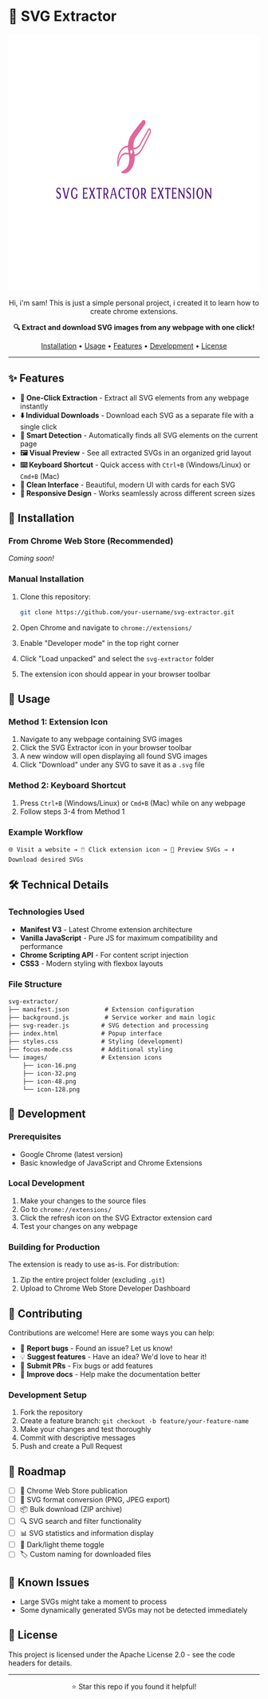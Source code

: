 # 🎨 SVG Extractor

<p align="center">
  <img src="images/readme-logo.png" alt="SVG Extractor Logo" width="512" height="512">
</p>

<p align="center">
Hi, i'm sam! This is just a simple personal project, i created it to learn how to create chrome extensions.
</p>

<p align="center">
<strong>🔍 Extract and download SVG images from any webpage with one click!</strong>
</p>

<p align="center">
  <a href="#installation">Installation</a> •
  <a href="#usage">Usage</a> •
  <a href="#features">Features</a> •
  <a href="#development">Development</a> •
  <a href="#license">License</a>
</p>

---

## ✨ Features

- **🚀 One-Click Extraction** - Extract all SVG elements from any webpage instantly
- **⬇️ Individual Downloads** - Download each SVG as a separate file with a single click
- **🎯 Smart Detection** - Automatically finds all SVG elements on the current page
- **🖼️ Visual Preview** - See all extracted SVGs in an organized grid layout
- **⌨️ Keyboard Shortcut** - Quick access with `Ctrl+B` (Windows/Linux) or `Cmd+B` (Mac)
- **🎨 Clean Interface** - Beautiful, modern UI with cards for each SVG
- **📱 Responsive Design** - Works seamlessly across different screen sizes

## 🚀 Installation

### From Chrome Web Store (Recommended)

_Coming soon!_

### Manual Installation

1. Clone this repository:

   ```bash
   git clone https://github.com/your-username/svg-extractor.git
   ```

2. Open Chrome and navigate to `chrome://extensions/`

3. Enable "Developer mode" in the top right corner

4. Click "Load unpacked" and select the `svg-extractor` folder

5. The extension icon should appear in your browser toolbar

## 📖 Usage

### Method 1: Extension Icon

1. Navigate to any webpage containing SVG images
2. Click the SVG Extractor icon in your browser toolbar
3. A new window will open displaying all found SVG images
4. Click "Download" under any SVG to save it as a `.svg` file

### Method 2: Keyboard Shortcut

1. Press `Ctrl+B` (Windows/Linux) or `Cmd+B` (Mac) while on any webpage
2. Follow steps 3-4 from Method 1

### Example Workflow

```
🌐 Visit a website → 🖱️ Click extension icon → 👀 Preview SVGs → ⬇️ Download desired SVGs
```

## 🛠️ Technical Details

### Technologies Used

- **Manifest V3** - Latest Chrome extension architecture
- **Vanilla JavaScript** - Pure JS for maximum compatibility and performance
- **Chrome Scripting API** - For content script injection
- **CSS3** - Modern styling with flexbox layouts

### File Structure

```
svg-extractor/
├── manifest.json          # Extension configuration
├── background.js          # Service worker and main logic
├── svg-reader.js         # SVG detection and processing
├── index.html            # Popup interface
├── styles.css            # Styling (development)
├── focus-mode.css        # Additional styling
└── images/               # Extension icons
    ├── icon-16.png
    ├── icon-32.png
    ├── icon-48.png
    └── icon-128.png
```

## 🔧 Development

### Prerequisites

- Google Chrome (latest version)
- Basic knowledge of JavaScript and Chrome Extensions

### Local Development

1. Make your changes to the source files
2. Go to `chrome://extensions/`
3. Click the refresh icon on the SVG Extractor extension card
4. Test your changes on any webpage

### Building for Production

The extension is ready to use as-is. For distribution:

1. Zip the entire project folder (excluding `.git`)
2. Upload to Chrome Web Store Developer Dashboard

## 🤝 Contributing

Contributions are welcome! Here are some ways you can help:

- 🐛 **Report bugs** - Found an issue? Let us know!
- 💡 **Suggest features** - Have an idea? We'd love to hear it!
- 🔧 **Submit PRs** - Fix bugs or add features
- 📖 **Improve docs** - Help make the documentation better

### Development Setup

1. Fork the repository
2. Create a feature branch: `git checkout -b feature/your-feature-name`
3. Make your changes and test thoroughly
4. Commit with descriptive messages
5. Push and create a Pull Request

## 📝 Roadmap

- [ ] 🏪 Chrome Web Store publication
- [ ] 🎨 SVG format conversion (PNG, JPEG export)
- [ ] 📦 Bulk download (ZIP archive)
- [ ] 🔍 SVG search and filter functionality
- [ ] 📊 SVG statistics and information display
- [ ] 🌙 Dark/light theme toggle
- [ ] 🏷️ Custom naming for downloaded files

## 🐛 Known Issues

- Large SVGs might take a moment to process
- Some dynamically generated SVGs may not be detected immediately

## 📄 License

This project is licensed under the Apache License 2.0 - see the code headers for details.

---

<p align="center">
  ⭐ Star this repo if you found it helpful!
</p>
